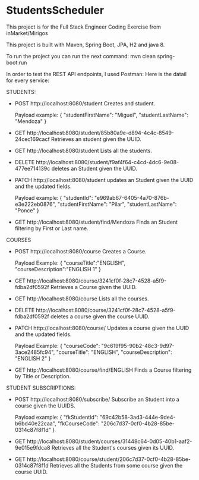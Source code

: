 # StudentsScheduler
This project is for the Full Stack Engineer Coding Exercise from inMarket/Mirigos

This project is built with Maven, Spring Boot, JPA, H2 and java 8.

To run the project you can run the next command:
mvn clean spring-boot:run

In order to test the REST API endpoints, I used Postman:
Here is the datail for every service:

STUDENTS:

- POST  http://localhost:8080/student Creates and student.

    Payload example:
{
    "studentFirstName": "Miguel",
    "studentLastName": "Mendoza"
}

- GET http://localhost:8080/student/85b80a9e-d894-4c4c-8549-24cec169cacf Retrieves an student given the UUID.

- GET http://localhost:8080/student Lists all the students.

- DELETE http://localhost:8080/student/f9af4f64-c4cd-4dc6-9e08-477ee714139c deletes an Student given the UUID.

- PATCH http://localhost:8080/student updates an Student given the UUID and the updated fields.

    Payload example:
{
    "studentId": "e969ab67-6405-4a70-876b-e3e222eb0876",
    "studentFirstName": "Pilar",
    "studentLastName": "Ponce"
}

- GET http://localhost:8080/student/find/Mendoza Finds an Student filtering by First or Last name.

COURSES

- POST http://localhost:8080/course Creates a Course.

    Payload Example:
{
    "courseTitle":"ENGLISH",
    "courseDescription":"ENGLISH 1"
}

- GET http://localhost:8080/course/3241cf0f-28c7-4528-a5f9-fdba2df0592f Retrieves a Course given the UUID.

- GET http://localhost:8080/course Lists all the courses.

- DELETE http://localhost:8080/course/3241cf0f-28c7-4528-a5f9-fdba2df0592f deletes a course given the course UUID.

- PATCH http://localhost:8080/course/ Updates a course given the UUID and the updated fields.

    Payload Example:
{
    "courseCode": "9c619f95-90b2-48c3-9d97-3ace2485fc94",
    "courseTitle": "ENGLISH",
    "courseDescription": "ENGLISH 2"
}

- GET http://localhost:8080/course/find/ENGLISH Finds a Course filtering by Title or Description.

STUDENT SUBSCRIPTIONS:

- POST http://localhost:8080/subscribe/ Subscribe an Student into a course given the UUIDS.

    Payload example:
{
    "fkStudentId": "69c42b58-3ad3-444e-9de4-b6bd40e22caa",
    "fkCourseCode": "206c7d37-0cf0-4b28-85be-0314c87f8f1d"
}

- GET http://localhost:8080/student/courses/31448c64-0d05-40b1-aaf2-9e015e9fdca8 Retrieves all the Student's courses given its UUID.

- GET http://localhost:8080/course/student/206c7d37-0cf0-4b28-85be-0314c87f8f1d Retrieves all the Students from some course given the course UUID.

